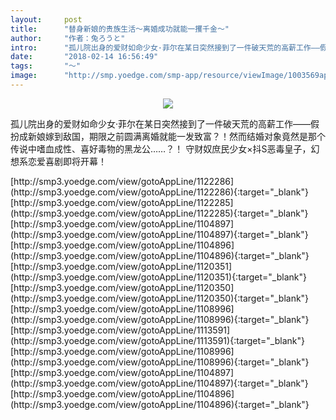 ```yaml
---
layout:     post
title:      "替身新娘的贵族生活～离婚成功就能一攫千金～"
author:     "作者：兔ろうと"
intro:      "孤儿院出身的爱财如命少女·菲尔在某日突然接到了一件破天荒的高薪工作——假扮成新娘嫁到敌国，期限之前圆满离婚就能一发致富？！然而结婚对象竟然是那个传说中嗜血成性、喜好毒物的黑龙公……？！ 守财奴庶民少女×抖S恶毒皇子，幻想系恋爱喜剧即将开幕！"
date:       "2018-02-14 16:56:49"
tags:       "～"
image:      "http://smp.yoedge.com/smp-app/resource/viewImage/1003569appline.png"
---
```

<div style="text-align: center">
<p><img src="http://smp.yoedge.com/smp-app/resource/viewImage/1003569appline.png"/></p>
</div>
<p class="post-meta">
<span>孤儿院出身的爱财如命少女·菲尔在某日突然接到了一件破天荒的高薪工作——假扮成新娘嫁到敌国，期限之前圆满离婚就能一发致富？！然而结婚对象竟然是那个传说中嗜血成性、喜好毒物的黑龙公……？！ 守财奴庶民少女×抖S恶毒皇子，幻想系恋爱喜剧即将开幕！</span>
</p>
[http://smp3.yoedge.com/view/gotoAppLine/1122286](http://smp3.yoedge.com/view/gotoAppLine/1122286){:target="_blank"}
[http://smp3.yoedge.com/view/gotoAppLine/1122285](http://smp3.yoedge.com/view/gotoAppLine/1122285){:target="_blank"}
[http://smp3.yoedge.com/view/gotoAppLine/1104897](http://smp3.yoedge.com/view/gotoAppLine/1104897){:target="_blank"}
[http://smp3.yoedge.com/view/gotoAppLine/1104896](http://smp3.yoedge.com/view/gotoAppLine/1104896){:target="_blank"}
[http://smp3.yoedge.com/view/gotoAppLine/1120351](http://smp3.yoedge.com/view/gotoAppLine/1120351){:target="_blank"}
[http://smp3.yoedge.com/view/gotoAppLine/1120350](http://smp3.yoedge.com/view/gotoAppLine/1120350){:target="_blank"}
[http://smp3.yoedge.com/view/gotoAppLine/1108996](http://smp3.yoedge.com/view/gotoAppLine/1108996){:target="_blank"}
[http://smp3.yoedge.com/view/gotoAppLine/1113591](http://smp3.yoedge.com/view/gotoAppLine/1113591){:target="_blank"}
[http://smp3.yoedge.com/view/gotoAppLine/1108996](http://smp3.yoedge.com/view/gotoAppLine/1108996){:target="_blank"}
[http://smp3.yoedge.com/view/gotoAppLine/1104897](http://smp3.yoedge.com/view/gotoAppLine/1104897){:target="_blank"}
[http://smp3.yoedge.com/view/gotoAppLine/1104896](http://smp3.yoedge.com/view/gotoAppLine/1104896){:target="_blank"}


